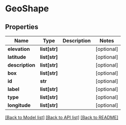 # GeoShape

## Properties
Name | Type | Description | Notes
------------ | ------------- | ------------- | -------------
**elevation** | **list[str]** |  | [optional] 
**latitude** | **list[str]** |  | [optional] 
**description** | **list[str]** |  | [optional] 
**box** | **list[str]** |  | [optional] 
**id** | **str** |  | [optional] 
**label** | **list[str]** |  | [optional] 
**type** | **list[str]** |  | [optional] 
**longitude** | **list[str]** |  | [optional] 

[[Back to Model list]](../#documentation-for-models) [[Back to API list]](../#documentation-for-api-endpoints) [[Back to README]](../)


